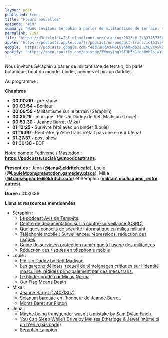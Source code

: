 ```yaml
---
layout: post
published: true
title: "Fleurs nouvelles"
episode: "#19"
summary: "Nous invitons Séraphin à parler de militantisme de terrain, on parle botanique, bout du monde, binder, poèmes et pin-up daddies."
permalink: /19/
file: 'https://d3ctxlq1ktw2nl.cloudfront.net/staging/2023-6-2/337757358-22050-1-1653940b0b965.m4a'
apple: 'https://podcasts.apple.com/fr/podcast/un-podcast-trans/id1535381424?l=en&i=1000619074827'
google: 'https://podcasts.google.com/feed/aHR0cHM6Ly9hbmNob3IuZm0vcy9kZDA3MzQvcG9kY2FzdC9yc3M/episode/OGRhNDQzNWYtOGVhNS00MzIyLWI0YzctOGI2NmM0NmE5ZjFk?sa=X&ved=0CAUQkfYCahcKEwiwk-7An_H_AhUAAAAAHQAAAAAQAQ'
spotify: 'https://open.spotify.com/episode/3WnvyjhqYSIJM5X1iqs8mb?si=Yw6KgvgLTmmhMGQxqUoEbg'
---
```

<p>Nous invitons Séraphin à parler de militantisme de terrain, on parle botanique, bout du monde, binder, poèmes et pin-up daddies.</p>

<!--more-->

<p>Au programme :</p>

<p><strong>Chapitres</strong></p>
<ul>
  <li><strong>00:00:00 - </strong>pré-show</li>
  <li><strong>00:03:54 - </strong>Bonjour</li>
  <li><strong>00:09:59 - </strong>Militantisme sur le terrain (Séraphin)</li>
  <li><strong>00:35:19 - </strong>musique : Pin-Up Daddy de Rett Madison (Louie)</li>
  <li><strong>00:53:30 - </strong>Jeanne Barret (Mika)</li>
  <li><strong>01:13:25 - </strong>Survivre l’été avec un binder (Louie)</li>
  <li><strong>01:19:00 - </strong>Peut-être qu’être trans n’était pas une erreur (Jena)</li>
  <li><strong>01:27:57 - </strong>post-show</li>
  <li><strong>01:30:38 - </strong>EOF</li>
</ul>

<p>Notre  compte Fediverse / Mastodon : <a href="https://podcasts.social/@unpodcasttrans"><strong>https://podcasts.social/@unpodcasttrans</strong></a>.</p>

<p><strong>Présent·es :</strong> 
Jena (<a href="https://eldritch.cafe/@jena"><strong>@jena@eldritch.cafe</strong></a>), 
Louie (<a href="https://mastodon.gamedev.place/@LouieMoon"><strong>@LouieMoon@mastodon.gamedev.place</strong></a>),  
Mika (<a href="https://eldritch.cafe/@transeignante"><strong>@transeignante@eldritch.cafe</strong></a>) et
Séraphin (<a href="https://linktr.ee/avisdetempete"><strong>militant écolo queer, entre autres</strong></a>).</p> 

<p><strong>Durée :</strong> 01:30:38</p>

<p><strong>Liens et ressources mentionnées</strong></p>
<ul>
  <li>Séraphin :
   <ul>
     <li><a href="https://linktr.ee/avisdetempete">Le podcast Avis de Tempête</a></li>
     <li><a href="https://www.csrc.link/fr/">Centre de documentation sur la contre-surveillance (CSRC)</a></li>
     <li><a href="https://www.instagram.com/p/Cpr-jVdASSX/">Quelques conseils de sécurité informatique en milieu militant</a></li>
     <li><a href="https://infokiosques.net/IMG/pdf/_7_janvier_2023__telephonie_et_securite_numerique-36pa5-fil.pdf">Téléphonie mobile : Surveillances, répressions, réduction des risques</a></li>
     <li><a href="https://mars-infos.org/IMG/pdf/guidenum.pdf">Guide de survie en protection numérique à l’usage des militant·es</a></li>
     <li><a href="https://telmob.0id.org/fr:accueil">Réduction des risques en téléphonie mobile</a></li>
   </ul>
  </li>
  <li>Louie :
    <ul>
      <li><a href="https://youtu.be/if12qjITsFU">Pin-Up Daddy by Rett Madison</a></li>
      <li><a href="https://infokiosques.net/spip.php?article1784">Les garçons délicats, recueil de témoignages critiques sur l’identité masculine, rédigés  principalement par des mecs trans.</a></li>
      <li><a href="https://www.instagram.com/p/Cs1Wxl5NjbH/">Le binder brodé par Minas Norma</a></li>
      <li><a href="https://en.wikipedia.org/wiki/Our_Flag_Means_Death">Our Flag Means Death</a></li>
    </ul>
  </li>
  <li>Mika :
    <ul>
      <li><a href="https://fr.wikipedia.org/wiki/Jeanne_Barret">Jeanne Barret (1740-1807)</a></li>
      <li><a href="https://fr.wikipedia.org/wiki/Solanum_baretiae">Solanum baretiae en l'honneur de Jeanne Barret.</a></li>
      <li><a href="https://fr.wikipedia.org/wiki/Monts_Baret ">Monts Baret sur Pluton</a></li>
    </ul>
  </li>
  <li>Jena :
    <ul>
      <li><a href="https://letsqueerthingsup.com/2017/11/30/maybe-being-transgender-wasnt-a-mistake/">Maybe being transgender wasn't a mistake</a> by <a href="http://www.samdylanfinch.com/">Sam Dylan Finch</a>.</li>
      <li><a href="https://youtu.be/cD_tjkpEVvg">You Can Sleep While I Drive by Melissa Etheridge & Jewel (même si on n'en a pas parlé)</a></li>
     <li><a href="https://www.tintin.com/fr/characters/seraphin-lampion">Séraphin Lampion</a></li>
    </ul>
  </li>
</ul>


